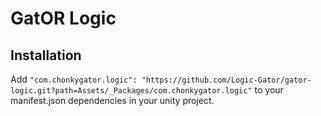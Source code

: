 # GatOR Logic
## Installation
Add `"com.chonkygator.logic": "https://github.com/Logic-Gator/gator-logic.git?path=Assets/_Packages/com.chonkygator.logic"` to your manifest.json dependencies in your unity project.
